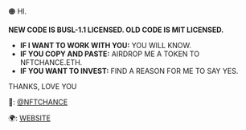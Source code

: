 🟠 HI.

**NEW CODE IS BUSL-1.1 LICENSED. OLD CODE IS MIT LICENSED.**

- **IF I WANT TO WORK WITH YOU:** YOU WILL KNOW.
- **IF YOU COPY AND PASTE:** AIRDROP ME A TOKEN TO NFTCHANCE.ETH.
- **IF YOU WANT TO INVEST:** FIND A REASON FOR ME TO SAY YES.

THANKS, LOVE YOU

🐤: [@NFTCHANCE](https://twitter.com/nftchance)

🌍: [WEBSITE](https://chance.utc24.io)
